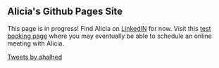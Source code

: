 ## Alicia's Github Pages Site

This page is in progress! Find Alicia on <a class="badge-base__link LI-simple-link" href="https://ca.linkedin.com/in/aliciahalhed?trk=profile-badge">LinkedIN</a></div> for now. Visit this <a href='https://outlook.office365.com/owa/calendar/MeetWithAlicia@uoguelphca.onmicrosoft.com/bookings/'>test booking page</a> where you may eventually be able to schedule an online meeting with Alicia.

<script src="https://platform.linkedin.com/badges/js/profile.js" async defer type="text/javascript"></script>

<a class="twitter-timeline" data-height="500" href="https://twitter.com/ahalhed?ref_src=twsrc%5Etfw">Tweets by ahalhed</a> <script async src="https://platform.twitter.com/widgets.js" charset="utf-8"></script>
